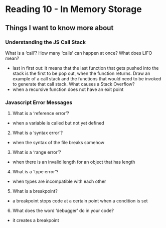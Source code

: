 
# Reading 10 - In Memory Storage

## Things I want to know more about

### Understanding the JS Call Stack
What is a ‘call’?
How many ‘calls’ can happen at once?
What does LIFO mean?
- last in first out: it means that the last function that gets pushed into the stack is the first to be pop out, when the function returns.
Draw an example of a call stack and the functions that would need to be invoked to generate that call stack.
What causes a Stack Overflow?
- when a recursive function does not have an exit point

### Javascript Error Messages
1. What is a ‘reference error’?
- when a variable is called but not yet defined
2. What is a ‘syntax error’?
- when the syntax of the file breaks somehow
3. What is a ‘range error’?
- when there is an invalid length for an object that has length
4. What is a ‘type error’?
- when types are incompatible with each other
5. What is a breakpoint?
- a breakpoint stops code at a certain point when a condition is set
6. What does the word ‘debugger’ do in your code?
- it creates a breakpoint